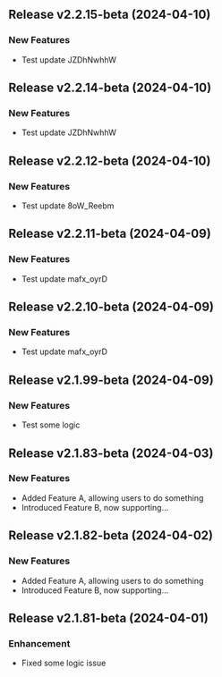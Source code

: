 ## Release v2.2.15-beta (2024-04-10)

### New Features

- Test update JZDhNwhhW

## Release v2.2.14-beta (2024-04-10)

### New Features

- Test update JZDhNwhhW

## Release v2.2.12-beta (2024-04-10)

### New Features

- Test update 8oW_Reebm

## Release v2.2.11-beta (2024-04-09)

### New Features

- Test update mafx_oyrD

## Release v2.2.10-beta (2024-04-09)

### New Features

- Test update mafx_oyrD

## Release v2.1.99-beta (2024-04-09)

### New Features

- Test some logic

## Release v2.1.83-beta (2024-04-03)

### New Features

- Added Feature A, allowing users to do something
- Introduced Feature B, now supporting...

## Release v2.1.82-beta (2024-04-02)

### New Features

- Added Feature A, allowing users to do something
- Introduced Feature B, now supporting...

## Release v2.1.81-beta (2024-04-01)

### Enhancement

- Fixed some logic issue
